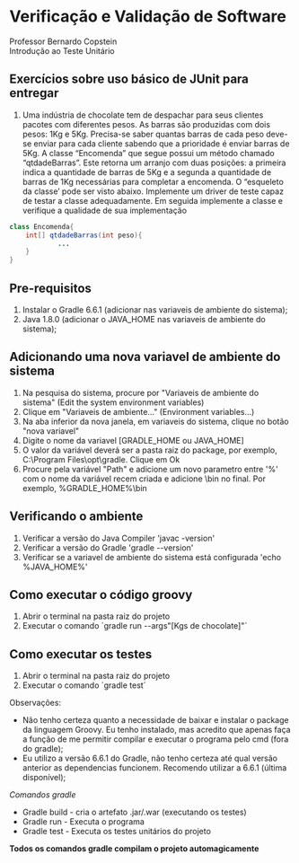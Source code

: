 # Verificação e Validação de Software
Professor Bernardo Copstein  
Introdução ao Teste Unitário
## Exercícios sobre uso básico de JUnit para entregar

1. Uma  indústria  de  chocolate  tem  de  despachar  para  seus  clientes  pacotes  com  diferentes pesos.  As  barras  são  produzidas  com  dois  pesos:  1Kg  e  5Kg.  Precisa-se  saber  quantas barras  de  cada  peso  deve-se  enviar  para  cada  cliente  sabendo  que  a  prioridade  é  enviar barras  de  5Kg.  A  classe  “Encomenda”  que  segue  possui  um  método  chamado “qtdadeBarras”.  Este  retorna  um  arranjo  com  duas  posições:  a  primeira  indica  a quantidade  de  barras  de  5Kg  e  a  segunda  a  quantidade  de  barras  de  1Kg  necessárias para  completar  a  encomenda.  O  “esqueleto  da  classe’  pode  ser  visto  abaixo. Implemente  um  driver  de  teste  capaz  de  testar  a  classe  adequadamente.  Em  seguida implemente a classe e verifique a qualidade de sua implementação

~~~Java
class Encomenda{
	int[] qtdadeBarras(int peso){
			...
	}
}
~~~

## Pre-requisitos
1. Instalar o Gradle 6.6.1 (adicionar nas variaveis de ambiente do sistema);
2. Java 1.8.0 (adicionar o JAVA_HOME nas variaveis de ambiente do sistema);

## Adicionando uma nova variavel de ambiente do sistema
1. Na pesquisa do sistema, procure por "Variaveis de ambiente do sistema" (Edit the system environment variables)
2. Clique em "Variaveis de ambiente..." (Environment variables...)
3. Na aba inferior da nova janela, em variaveis do sistema, clique no botão "nova variavel"
4. Digite o nome da variavel [GRADLE_HOME ou JAVA_HOME]
5. O valor da variável deverá ser a pasta raiz do package, por exemplo, C:\Program Files\opt\gradle. Clique em Ok
6. Procure pela variável "Path" e adicione um novo parametro entre '%' com o nome da variável recem criada e adicione \bin no final. Por exemplo, %GRADLE_HOME%\bin

## Verificando o ambiente
1. Verificar a versão do Java Compiler 'javac -version'
2. Verificar a versão do Gradle 'gradle --version'
3. Verificar se a variavel de ambiente do sistema está configurada 'echo %JAVA_HOME%'

## Como executar o código groovy
1. Abrir o terminal na pasta raiz do projeto
2. Executar o comando ´gradle run --args"[Kgs de chocolate]"´

## Como executar os testes
1. Abrir o terminal na pasta raiz do projeto
2. Executar o comando ´gradle test´

Observações:
* Não tenho certeza quanto a necessidade de baixar e instalar o package da linguagem Groovy. Eu tenho instalado, mas acredito que apenas faça a função de me permitir compilar e executar o programa pelo cmd (fora do gradle);
* Eu utilizo a versão 6.6.1 do Gradle, não tenho certeza até qual versão anterior as dependencias funcionem. Recomendo utilizar a 6.6.1 (última disponível);

*Comandos gradle*
* Gradle build - cria o artefato .jar/.war (executando os testes)
* Gradle run - Executa o programa
* Gradle test - Executa os testes unitários do projeto

**Todos os comandos gradle compilam o projeto automagicamente**